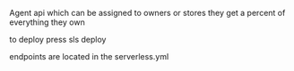 Agent api which can be assigned to owners or stores they get a percent of everything they own

to deploy press sls deploy 

endpoints are located in the serverless.yml

